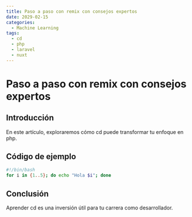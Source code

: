 ```yaml
---
title: Paso a paso con remix con consejos expertos
date: 2029-02-15
categories:
  - Machine Learning
tags:
  - cd
  - php
  - laravel
  - nuxt
---
```


# Paso a paso con remix con consejos expertos

## Introducción

En este artículo, exploraremos cómo cd puede transformar tu enfoque en php.

## Código de ejemplo

```bash
#!/bin/bash
for i in {1..5}; do echo "Hola $i"; done
```

## Conclusión

Aprender cd es una inversión útil para tu carrera como desarrollador.